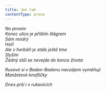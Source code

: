 ```yaml
---
title: Jen tak
contentType: prose
---
```


_No prosím  
Konec ulice je příštím šlágrem  
Sám modrý  
Hoří  
Ale v herbáři je stále ještě tma  
Slyším  
Žádný stůl se nevejde do konce života_

_Rusové si v Baden-Badenu navzájem vyměňují  
Manžetové knoflíčky_

_Dnes prší i v rukavicích_
